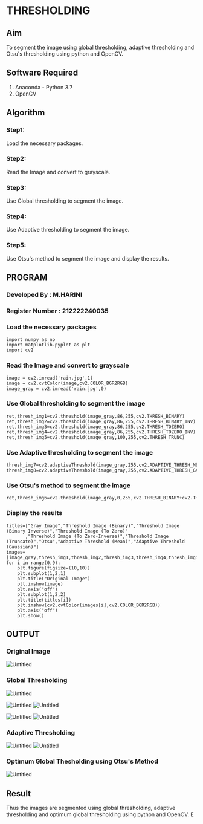# THRESHOLDING
## Aim
To segment the image using global thresholding, adaptive thresholding and Otsu's thresholding using python and OpenCV.

## Software Required
1. Anaconda - Python 3.7
2. OpenCV

## Algorithm

### Step1:
Load the necessary packages.

### Step2:
Read the Image and convert to grayscale.

### Step3:
Use Global thresholding to segment the image.

### Step4:
Use Adaptive thresholding to segment the image.

### Step5:
Use Otsu's method to segment the image and display the results.

## PROGRAM
### Developed By : M.HARINI
### Register Number : 212222240035


### Load the necessary packages
```
import numpy as np
import matplotlib.pyplot as plt
import cv2
```

### Read the Image and convert to grayscale
```
image = cv2.imread('rain.jpg',1)
image = cv2.cvtColor(image,cv2.COLOR_BGR2RGB)
image_gray = cv2.imread('rain.jpg',0)

```
### Use Global thresholding to segment the image
```
ret,thresh_img1=cv2.threshold(image_gray,86,255,cv2.THRESH_BINARY)
ret,thresh_img2=cv2.threshold(image_gray,86,255,cv2.THRESH_BINARY_INV)
ret,thresh_img3=cv2.threshold(image_gray,86,255,cv2.THRESH_TOZERO)
ret,thresh_img4=cv2.threshold(image_gray,86,255,cv2.THRESH_TOZERO_INV)
ret,thresh_img5=cv2.threshold(image_gray,100,255,cv2.THRESH_TRUNC)
```
### Use Adaptive thresholding to segment the image
```
thresh_img7=cv2.adaptiveThreshold(image_gray,255,cv2.ADAPTIVE_THRESH_MEAN_C,cv2.THRESH_BINARY,11,2)
thresh_img8=cv2.adaptiveThreshold(image_gray,255,cv2.ADAPTIVE_THRESH_GAUSSIAN_C,cv2.THRESH_BINARY,11,2)
```
### Use Otsu's method to segment the image 
```
ret,thresh_img6=cv2.threshold(image_gray,0,255,cv2.THRESH_BINARY+cv2.THRESH_OTSU)
```
### Display the results
```
titles=["Gray Image","Threshold Image (Binary)","Threshold Image (Binary Inverse)","Threshold Image (To Zero)"
       ,"Threshold Image (To Zero-Inverse)","Threshold Image (Truncate)","Otsu","Adaptive Threshold (Mean)","Adaptive Threshold (Gaussian)"]
images=[image_gray,thresh_img1,thresh_img2,thresh_img3,thresh_img4,thresh_img5,thresh_img6,thresh_img7,thresh_img8]
for i in range(0,9):
    plt.figure(figsize=(10,10))
    plt.subplot(1,2,1)
    plt.title("Original Image")
    plt.imshow(image)
    plt.axis("off")
    plt.subplot(1,2,2)
    plt.title(titles[i])
    plt.imshow(cv2.cvtColor(images[i],cv2.COLOR_BGR2RGB))
    plt.axis("off")
    plt.show()
```
## OUTPUT

### Original Image
![Untitled](https://github.com/kancharlaNarmadha/Thresholdingg/assets/119559316/8d418751-96c8-41fa-84c8-e4138a96c193)


### Global Thresholding
![Untitled](https://github.com/kancharlaNarmadha/Thresholdingg/assets/119559316/51bf4a67-21ca-4ead-bb3d-b97a83a58d76)

![Untitled](https://github.com/kancharlaNarmadha/Thresholdingg/assets/119559316/54f1502d-c71f-4f2f-9adb-7099b6ac33c3)
![Untitled](https://github.com/kancharlaNarmadha/Thresholdingg/assets/119559316/85c66366-8008-4980-981e-b7e7dd6341db)

![Untitled](https://github.com/kancharlaNarmadha/Thresholdingg/assets/119559316/dafdb5fc-e9d0-40e3-932b-20c3206752cd)
![Untitled](https://github.com/kancharlaNarmadha/Thresholdingg/assets/119559316/d42a647f-30d0-46bd-bb37-f3e9e2dc5dc1)


### Adaptive Thresholding
![Untitled](https://github.com/kancharlaNarmadha/Thresholdingg/assets/119559316/93dddaa4-0569-4d68-8f21-bcb5e315d74d)
![Untitled](https://github.com/kancharlaNarmadha/Thresholdingg/assets/119559316/48f0e679-637b-44b0-a850-a06859126629)

### Optimum Global Thesholding using Otsu's Method
![Untitled](https://github.com/kancharlaNarmadha/Thresholdingg/assets/119559316/b86d2d46-6472-4633-b0ca-f622c557e4a2)

## Result
Thus the images are segmented using global thresholding, adaptive thresholding and optimum global thresholding using python and OpenCV.
E
